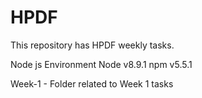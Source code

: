 # HPDF

This repository has HPDF weekly tasks.

Node js Environment
Node v8.9.1
npm v5.5.1


Week-1 - Folder related to Week 1 tasks
